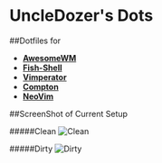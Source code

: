 UncleDozer's Dots
======
##Dotfiles for
* [**AwesomeWM**](https://github.com/awesomeWM/awesome)
* [**Fish-Shell**](https://github.com/fish-shell/fish-shell)
* [**Vimperator**](https://github.com/vimperator/vimperator-labs)
* [**Compton**](https://github.com/chjj/compton)
* [**NeoVim**](https://github.com/neovim/neovim)

##ScreenShot of Current Setup

#####Clean
![Clean](https://raw.github.com/UncleDozer/dots/master/screens/clean.png "CleanShot")

#####Dirty
![Dirty](https://raw.github.com/UncleDozer/dots/master/screens/dirty.png "Dirty Shot")


